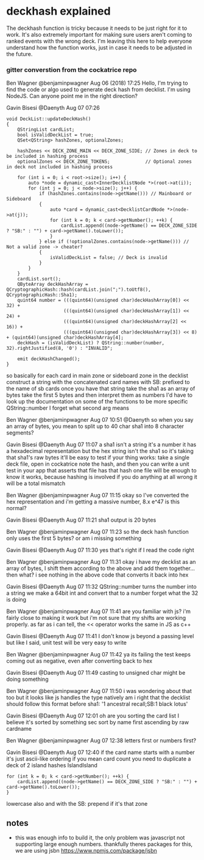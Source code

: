 # deckhash explained

  The deckhash function is tricky because it needs to be just right for it to work.
  It's also extremely important for making sure users aren't coming to ranked events with the wrong deck.
  I'm leaving this here to help everyone understand how the function works, just in case it needs to be adjusted in the future.


### gitter converstion from the cockatrice repo

Ben Wagner @benjaminpwagner Aug 06 (2018) 17:25
Hello, I'm trying to find the code or algo used to generate deck hash from decklist. I'm using NodeJS. Can anyone point me in the right direction?

Gavin Bisesi @Daenyth Aug 07 07:26

```
void DeckList::updateDeckHash()
{
    QStringList cardList;
    bool isValidDeckList = true;
    QSet<QString> hashZones, optionalZones;

    hashZones << DECK_ZONE_MAIN << DECK_ZONE_SIDE; // Zones in deck to be included in hashing process
    optionalZones << DECK_ZONE_TOKENS;             // Optional zones in deck not included in hashing process

    for (int i = 0; i < root->size(); i++) {
        auto *node = dynamic_cast<InnerDecklistNode *>(root->at(i));
        for (int j = 0; j < node->size(); j++) {
            if (hashZones.contains(node->getName())) // Mainboard or Sideboard
            {
                auto *card = dynamic_cast<DecklistCardNode *>(node->at(j));
                for (int k = 0; k < card->getNumber(); ++k) {
                    cardList.append((node->getName() == DECK_ZONE_SIDE ? "SB:" : "") + card->getName().toLower());
                }
            } else if (!optionalZones.contains(node->getName())) // Not a valid zone -> cheater?
            {
                isValidDeckList = false; // Deck is invalid
            }
        }
    }
    cardList.sort();
    QByteArray deckHashArray = QCryptographicHash::hash(cardList.join(";").toUtf8(), QCryptographicHash::Sha1);
    quint64 number = (((quint64)(unsigned char)deckHashArray[0]) << 32) +
                     (((quint64)(unsigned char)deckHashArray[1]) << 24) +
                     (((quint64)(unsigned char)deckHashArray[2] << 16)) +
                     (((quint64)(unsigned char)deckHashArray[3]) << 8) + (quint64)(unsigned char)deckHashArray[4];
    deckHash = (isValidDeckList) ? QString::number(number, 32).rightJustified(8, '0') : "INVALID";

    emit deckHashChanged();
}
```

so basically
for each card in main zone or sideboard zone in the decklist
construct a string with the concatenated card names
with SB: prefixed to the name of sb cards
once you have that string
take the sha1
as an array of bytes
take the first 5 bytes
and then interpret them as numbers
I'd have to look up the documentation on some of the functions to be more specific
QString::number I forget what second arg means

Ben Wagner @benjaminpwagner Aug 07 10:51
@Daenyth so when you say an array of bytes, you mean to split up to 40 char sha1 into 8 character segments?

Gavin Bisesi @Daenyth Aug 07 11:07
a sha1 isn't a string
it's a number
it has a hexadecimal representation
but the hex string isn't the sha1
so it's taking that sha1's raw bytes
it'll be easy to test if your thing works: take a single deck file, open in cockatrice note the hash, and then you can write a unit test in your app that asserts that file has that hash
one file will be enough to know it works, because hashing is involved
if you do anything at all wrong it will be a total mismatch

Ben Wagner @benjaminpwagner Aug 07 11:15
okay so I've converted the hex representation and i'm getting a massive number, 8.x e^47
is this normal?

Gavin Bisesi @Daenyth Aug 07 11:21
sha1 output is 20 bytes

Ben Wagner @benjaminpwagner Aug 07 11:23
so the deck hash function only uses the first 5 bytes? or am i missing something

Gavin Bisesi @Daenyth Aug 07 11:30
yes
that's right
if I read the code right

Ben Wagner @benjaminpwagner Aug 07 11:31
okay i have my decklist as an array of bytes, I shift them according to the above and add them together... then what? i see nothing in the above code that converts it back into hex

Gavin Bisesi @Daenyth Aug 07 11:32
QString::number
turns the number into a string
we make a 64bit int
and convert that to a number
forget what the 32 is doing

Ben Wagner @benjaminpwagner Aug 07 11:41
are you familiar with js? i'm fairly close to making it work but i'm not sure that my shifts are working properly. as far as i can tell, the << operator works the same in JS as c++

Gavin Bisesi @Daenyth Aug 07 11:41
I don't know js beyond a passing level
but like I said, unit test will be very easy to write

Ben Wagner @benjaminpwagner Aug 07 11:42
ya its failing the test
keeps coming out as negative, even after converting back to hex

Gavin Bisesi @Daenyth Aug 07 11:49
casting to unsigned char
might be doing something

Ben Wagner @benjaminpwagner Aug 07 11:50
i was wondering about that too but it looks like js handles the type natively
am i right that the decklist should follow this format before sha1: '1 ancestral recall;SB:1 black lotus'

Gavin Bisesi @Daenyth Aug 07 12:01
oh are you sorting the card list
I believe it's sorted by something
sec
sort by name first
ascending by raw cardname

Ben Wagner @benjaminpwagner Aug 07 12:38
letters first or numbers first?

Gavin Bisesi @Daenyth Aug 07 12:40
if the card name starts with a number it's just ascii-like ordering
if you mean card count you need to duplicate
a deck of 2 island hashes IslandIsland

```
for (int k = 0; k < card->getNumber(); ++k) {
    cardList.append((node->getName() == DECK_ZONE_SIDE ? "SB:" : "") + card->getName().toLower());
}
```

lowercase also
and with the SB: prepend if it's that zone


## notes

  - this was enough info to build it, the only problem was javascript not supporting large enough numbers.
  thankfully theres packages for this, we are using jsbn https://www.npmjs.com/package/jsbn

